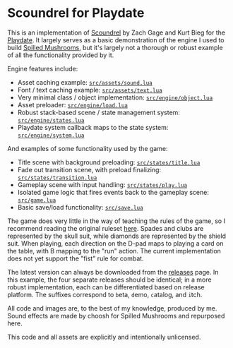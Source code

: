 # Scoundrel for Playdate

This is an implementation of [Scoundrel][scoundrel] by Zach Gage and Kurt Bieg
for the [Playdate][playdate]. It largely serves as a basic demonstration of the
engine I used to build [Spilled Mushrooms][spilled-mushrooms], but it's largely
not a thorough or robust example of all the functionality provided by it.

Engine features include:
* Asset caching example: [`src/assets/sound.lua`][sound.lua]
* Font / text caching example: [`src/assets/text.lua`][text.lua]
* Very minimal class / object implementation: [`src/engine/object.lua`][object.lua]
* Asset preloader: [`src/engine/load.lua`][load.lua]
* Robust stack-based scene / state management system: [`src/engine/states.lua`][states.lua]
* Playdate system callback maps to the state system: [`src/engine/system.lua`][system.lua]

And examples of some functionality used by the game:

* Title scene with background preloading: [`src/states/title.lua`][title.lua]
* Fade out transition scene, with preload finalizing: [`src/states/transition.lua`][transition.lua]
* Gameplay scene with input handling: [`src/states/play.lua`][play.lua]
* Isolated game logic that fires events back to the gameplay scene: [`src/game.lua`][game.lua]
* Basic save/load functionality: [`src/save.lua`][save.lua]

[game.lua]: https://github.com/scizzorz/scoundrel.pd/blob/main/src/game.lua
[load.lua]: https://github.com/scizzorz/scoundrel.pd/blob/main/src/engine/load.lua
[object.lua]: https://github.com/scizzorz/scoundrel.pd/blob/main/src/engine/object.lua
[play.lua]: https://github.com/scizzorz/scoundrel.pd/blob/main/src/states/play.lua
[save.lua]: https://github.com/scizzorz/scoundrel.pd/blob/main/src/save.lua
[sound.lua]: https://github.com/scizzorz/scoundrel.pd/blob/main/src/assets/sound.lua
[states.lua]: https://github.com/scizzorz/scoundrel.pd/blob/main/src/engine/states.lua
[system.lua]: https://github.com/scizzorz/scoundrel.pd/blob/main/src/engine/system.lua
[text.lua]: https://github.com/scizzorz/scoundrel.pd/blob/main/src/assets/text.lua
[title.lua]: https://github.com/scizzorz/scoundrel.pd/blob/main/src/states/title.lua
[transition.lua]: https://github.com/scizzorz/scoundrel.pd/blob/main/src/states/transition.lua

The game does very little in the way of teaching the rules of the game, so I
recommend reading the original ruleset [here][scoundrel]. Spades and clubs are
represented by the skull suit, while diamonds are represented by the shield
suit. When playing, each direction on the D-pad maps to playing a card on the
table, with B mapping to the "run" action. The current implementation does not
yet support the "fist" rule for combat.

The latest version can always be downloaded from the [releases][releases] page.
In this example, the four separate releases should be identical; in a more
robust implementation, each can be differentiated based on release platform.
The suffixes correspond to `b`eta, `d`emo, `c`atalog, and `i`tch.

All code and images are, to the best of my knowledge, produced by me. Sound
effects are made by choosh for Spilled Mushrooms and repurposed here.

This code and all assets are explicitly and intentionally unlicensed.

[donsol]: https://wiki.xxiivv.com/site/donsol.html
[playdate]: https://play.date/
[releases]: https://github.com/scizzorz/scoundrel.pd/releases
[scoundrel]: http://stfj.net/art/2011/Scoundrel.pdf
[spilled-mushrooms]: https://play.date/games/spilled-mushrooms/
